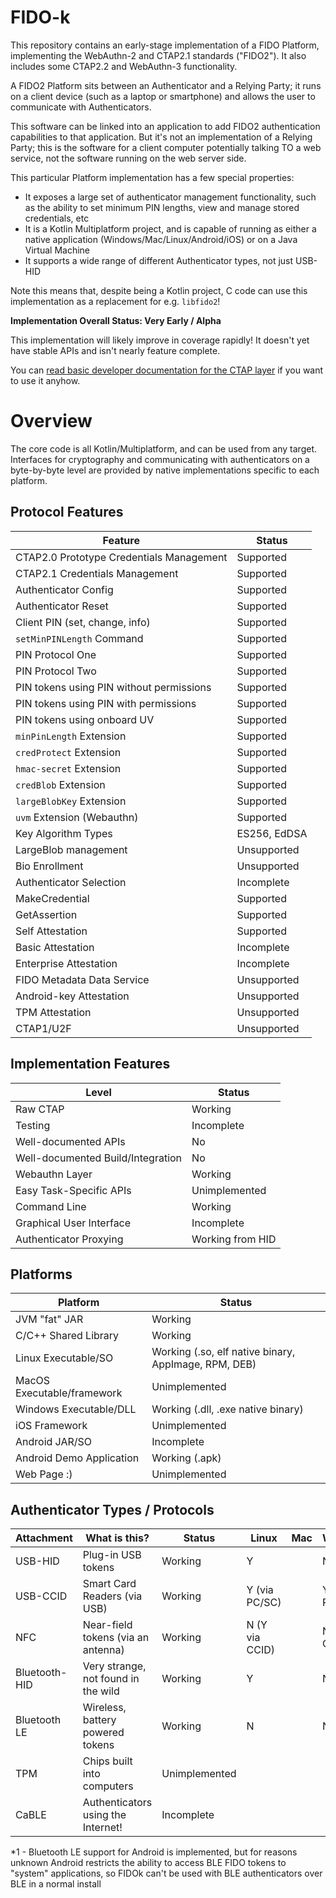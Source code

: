 FIDO-k
======

This repository contains an early-stage implementation of a FIDO Platform, implementing the
WebAuthn-2 and CTAP2.1 standards ("FIDO2"). It also includes some CTAP2.2 and 
WebAuthn-3 functionality.

A FIDO2 Platform sits between an Authenticator and a Relying Party; it runs on a client
device (such as a laptop or smartphone) and allows the user to communicate with
Authenticators.

This software can be linked into an application to add FIDO2 authentication capabilities
to that application. But it's not an implementation of a Relying Party; this is the
software for a client computer potentially talking TO a web service, not the software
running on the web server side.

This particular Platform implementation has a few special properties:

- It exposes a large set of authenticator management functionality, such as the ability
  to set minimum PIN lengths, view and manage stored credentials, etc
- It is a Kotlin Multiplatform project, and is capable of running as either a native
  application (Windows/Mac/Linux/Android/iOS) or on a Java Virtual Machine
- It supports a wide range of different Authenticator types, not just USB-HID

Note this means that, despite being a Kotlin project, C code can use this
implementation as a replacement for e.g. `libfido2`!

**Implementation Overall Status: Very Early / Alpha**

This implementation will likely improve in coverage rapidly! It doesn't yet have stable
APIs and isn't nearly feature complete.

You can [read basic developer documentation for the CTAP layer](docs/CTAP.md) if you want
to use it anyhow.

# Overview

The core code is all Kotlin/Multiplatform, and can be used from any target. Interfaces
for cryptography and communicating with authenticators on a byte-by-byte level are
provided by native implementations specific to each platform.

## Protocol Features

| Feature                                  | Status       |
|------------------------------------------|--------------|
| CTAP2.0 Prototype Credentials Management | Supported    |
| CTAP2.1 Credentials Management           | Supported    |
| Authenticator Config                     | Supported    |
| Authenticator Reset                      | Supported    |
| Client PIN (set, change, info)           | Supported    |
| `setMinPINLength` Command                | Supported    |
| PIN Protocol One                         | Supported    |
| PIN Protocol Two                         | Supported    |
| PIN tokens using PIN without permissions | Supported    |
| PIN tokens using PIN with permissions    | Supported    |
| PIN tokens using onboard UV              | Supported    |
| `minPinLength` Extension                 | Supported    |
| `credProtect` Extension                  | Supported    |
| `hmac-secret` Extension                  | Supported    |
| `credBlob` Extension                     | Supported    |
| `largeBlobKey` Extension                 | Supported    |
| `uvm` Extension (Webauthn)               | Supported    |
| Key Algorithm Types                      | ES256, EdDSA |
| LargeBlob management                     | Unsupported  |
| Bio Enrollment                           | Unsupported  |
| Authenticator Selection                  | Incomplete   |
| MakeCredential                           | Supported    |
| GetAssertion                             | Supported    |
| Self Attestation                         | Supported    |
| Basic Attestation                        | Incomplete   |
| Enterprise Attestation                   | Incomplete   |
| FIDO Metadata Data Service               | Unsupported  |
| Android-key Attestation                  | Unsupported  |
| TPM Attestation                          | Unsupported  |
| CTAP1/U2F                                | Unsupported  |

## Implementation Features

| Level                             | Status           |
|-----------------------------------|------------------|
| Raw CTAP                          | Working          |
| Testing                           | Incomplete       |
| Well-documented APIs              | No               |
| Well-documented Build/Integration | No               |
| Webauthn Layer                    | Working          |
| Easy Task-Specific APIs           | Unimplemented    |
| Command Line                      | Working          |
| Graphical User Interface          | Incomplete       |
| Authenticator Proxying            | Working from HID |

## Platforms

| Platform                   | Status                                               |
|----------------------------|------------------------------------------------------|
| JVM "fat" JAR              | Working                                              |
| C/C++ Shared Library       | Working                                              |
| Linux Executable/SO        | Working (.so, elf native binary, AppImage, RPM, DEB) |
| MacOS Executable/framework | Unimplemented                                        |
| Windows Executable/DLL     | Working (.dll, .exe native binary)                   |
| iOS Framework              | Unimplemented                                        |
| Android JAR/SO             | Incomplete                                           |
| Android Demo Application   | Working (.apk)                                       |
| Web Page :)                | Unimplemented                                        |

## Authenticator Types / Protocols

| Attachment    | What is this?                       | Status        | Linux          | Mac | Windows        | JVM       | Android    | iOS |
|---------------|-------------------------------------|---------------|----------------|-----|----------------|-----------|------------|-----|
| USB-HID       | Plug-in USB tokens                  | Working       | Y              |     | N              | As Native | Y          |     |
| USB-CCID      | Smart Card Readers (via USB)        | Working       | Y (via PC/SC)  |     | Y (via PC/SC)  | As Native | N          |     |
| NFC           | Near-field tokens (via an antenna)  | Working       | N (Y via CCID) |     | N (Y via CCID) | As Native | Y          |     |
| Bluetooth-HID | Very strange, not found in the wild | Working       | Y              |     | N              | As Native | N (and *1) |     |
| Bluetooth LE  | Wireless, battery powered tokens    | Working       | N              |     | N              | Y         | *1         |     |
| TPM           | Chips built into computers          | Unimplemented |                |     |                |           |            |     |
| CaBLE         | Authenticators using the Internet!  | Incomplete    |                |     |                |           |            |     |

*1 - Bluetooth LE support for Android is implemented, but for reasons unknown Android restricts the ability to access BLE FIDO
     tokens to "system" applications, so FIDOk can't be used with BLE authenticators over BLE in a normal install

